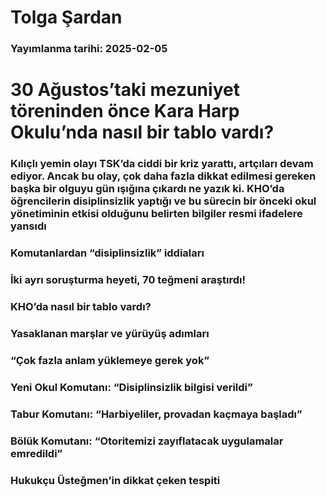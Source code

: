 # Tolga Şardan

### Yayımlanma tarihi: 2025-02-05

# 30 Ağustos’taki mezuniyet töreninden önce Kara Harp Okulu’nda nasıl bir tablo vardı?


### Kılıçlı yemin olayı TSK’da ciddi bir kriz yarattı, artçıları devam ediyor. Ancak bu olay, çok daha fazla dikkat edilmesi gereken başka bir olguyu gün ışığına çıkardı ne yazık ki. KHO’da öğrencilerin disiplinsizlik yaptığı ve bu sürecin bir önceki okul yönetiminin etkisi olduğunu belirten bilgiler resmi ifadelere yansıdı


### Komutanlardan “disiplinsizlik” iddiaları


### İki ayrı soruşturma heyeti, 70 teğmeni araştırdı!


### KHO’da nasıl bir tablo vardı?


### Yasaklanan marşlar ve yürüyüş adımları


### “Çok fazla anlam yüklemeye gerek yok”


### Yeni Okul Komutanı: “Disiplinsizlik bilgisi verildi”


### Tabur Komutanı: “Harbiyeliler, provadan kaçmaya başladı”


### Bölük Komutanı: “Otoritemizi zayıflatacak uygulamalar emredildi”


### Hukukçu Üsteğmen’in dikkat çeken tespiti

